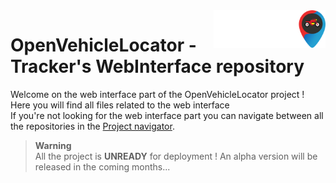 <a href="https://github.com/eziocangialosi/OpenVehicleLocator">
    <img src="https://raw.githubusercontent.com/eziocangialosi/OVL-Documentation/master/images/OVL_logo_name_white.png" alt="OVL logo" title="OVL" align="right" height="60" />
</a>

# OpenVehicleLocator - Tracker's WebInterface repository
Welcome on the web interface part of the OpenVehicleLocator project ! Here you will find all files related to the web interface <br>
If you're not looking for the web interface part you can navigate between all the repositories in the [Project navigator](https://github.com/eziocangialosi/OpenVehicleLocator#project-navigation).

> **Warning**<br>
> All the project is **UNREADY** for deployment ! An alpha version will be released in the coming months...
